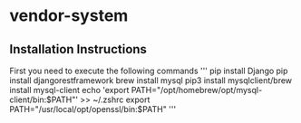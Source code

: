 # vendor-system
## Installation Instructions

First you need to execute the following commands 
'''
pip install Django
pip install djangorestframework
brew install mysql
pip3 install mysqlclient/brew install mysql-client
echo 'export PATH="/opt/homebrew/opt/mysql-client/bin:$PATH"' >> ~/.zshrc
export PATH="/usr/local/opt/openssl/bin:$PATH"
'''


